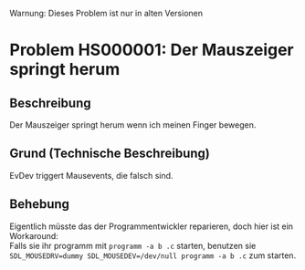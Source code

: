 Warnung: Dieses Problem ist nur in alten Versionen
# Problem HS000001: Der Mauszeiger springt herum 
## Beschreibung
Der Mauszeiger springt herum wenn ich meinen Finger bewegen.
## Grund (Technische Beschreibung)
EvDev triggert Mausevents, die falsch sind.
## Behebung
Eigentlich müsste das der Programmentwickler reparieren, doch hier ist ein Workaround:<br/>
Falls sie ihr programm mit `programm -a b .c` starten,
benutzen sie `SDL_MOUSEDRV=dummy SDL_MOUSEDEV=/dev/null programm -a b .c` zum starten.
